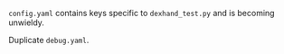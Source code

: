 `config.yaml` contains keys specific to `dexhand_test.py` and is becoming unwieldy.

Duplicate `debug.yaml`.
